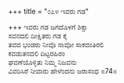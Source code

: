 +++
title = "೦೭೪ ಇವರು ಗಡ"

+++
ಇವರು ಗಡ ಜಗದೊಳಗೆ ಶಿಕ್ಷಾ  
ಸವನದಲಿ ದೀಕ್ಷಿತರು ಗಡ ಕೈ  
ತವದ ಭಂಡರು ನೀವೊ ನಾವೋ ಸಾಕದಂತಿರಲಿ  
ಕವಡುತನದಲಿ ದಿಟ್ಟರಹಿರಂ  
ಘವಣೆಯೊಳ್ಳಿತು ನಿಮ್ಮ ನಿಜವನು  
ವಿವರಿಸಿರೆ ನೀವಾರು ಹೇಳೆಂದನು ಜರಾಸಂಧ     ॥74॥